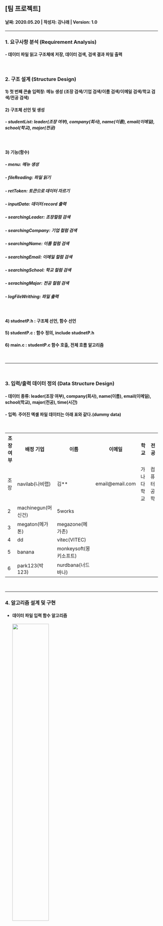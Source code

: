 ## [팀 프로젝트]
<h4>날짜: 2020.05.20 | 작성자: 강나래 | Version: 1.0 </h4>
<hr>
<h3> 1. 요구사항 분석 (Requirement Analysis) </h3>
<h4>- 데이터 파일 읽고 구조체에 저장, 데이터 검색, 검색 결과 파일 출력</h4>
<br>
<h3> 2. 구조 설계 (Structure Design)</h3>
<h4> 1) 첫 번째 콘솔 입력창: 메뉴 생성 (조장 검색/기업 검색/이름 검색/이메일 검색/학교 검색/전공 검색)</h4>

<h4> 2) 구조체 선언 및 생성 </h4>
<h5>- studentList: leader(조장 여부), company(회사), name(이름), email(이메일), school(학교), major(전공)</h5><br>

<h4> 3) 기능(함수) </h4>
<h5>- menu: 메뉴 생성 </h5>
<h5>- fileReading: 파일 읽기 </h5>
<h5>- retToken: 토큰으로 데이터 자르기 </h5>
<h5>- inputData: 데이터 record 출력 </h5>
<h5>- searchingLeader: 조장컬럼 검색 </h5>
<h5>- searchingCompany: 기업 컬럼 검색 </h5>
<h5>- searchingName: 이름 컬럼 검색 </h5>
<h5>- searchingEmail: 이메일 컬럼 검색 </h5>
<h5>- searchingSchool: 학교 컬럼 검색 </h5>
<h5>- serachingMajor: 전공 컬럼 검색 </h5>
<h5>- logFileWrithing: 파일 출력 </h5><br>

<h4> 4) studnetP.h : 구조체 선언, 함수 선언  </h4>
<h4> 5) studentP.c : 함수 정의, include studnetP.h </h4>
<h4> 6) main.c : studentP.c 함수 호출, 전체 흐름 알고리즘 </h4>
<br>
<hr>
<br>
<h3> 3. 입력/출력 데이터 정의 (Data Structure Design) </h3>
<h4> - 데이터 종류: leader(조장 여부), company(회사), name(이름), email(이메일), school(학교), major(전공), time(시간) </h4> 
<h4> - 입력: 주어진 엑셀 파일 데이터는 아래 표와 같다.(dummy data) </h4> 
<br>
<table>
 <tr>
  <th>조장 여부</th>
  <th>배정 기업</th> 
  <th>이름</th>
  <th>이메일</th>
  <th>학교</th>
  <th>전공</th>
  </tr>
 
 <tr>
  <td>조장</td>
  <td>navilab(나비랩)</td>
  <td>김**</td>
  <td>email@email.com</td>
  <td>가나다학교</td>
  <td>컴퓨터공학</td> 
 </tr>
 
 <tr>
  <td>2</td>
  <td>machinegun(머신건)</td>
  <td>5works</td>
  <td></td>
  <td></td>
  <td></td> 
 </tr>
 
 <tr>
  <td>3</td>
  <td>megaton(메가톤)</td>
  <td>megazone(메가존)</td>
  <td></td>
  <td></td>
  <td></td> 
 </tr>
 
 <tr>
  <td>4</td>
  <td>dd</td>
  <td>vitec(VITEC)</td>
  <td></td>
  <td></td>
  <td></td>
 </tr>
 
 <tr>
  <td>5</td>
  <td>banana</td>
  <td>monkeysoft(몽키소프트)</td>
  <td></td>
  <td></td>
  <td></td> 
 </tr>
 
 <tr>
  <td>6</td>
  <td>park123(박123)</td>
  <td>nurdbana(너드바나)</td>
  <td></td>
  <td></td>
  <td></td> 
 </tr>
   </table>

<br>
<hr>
<h3> 4. 알고리즘 설계 및 구현 </h3>
<ul>
  <li>
<h4>데이터 파일 입력 함수 알고리즘</h4>
 </li>
<img src="" width="50%" height="50%">
 <li>
<h4>토큰 함수 알고리즘</h4>
 </li>
<img src="" width="50%" height="50%">
 <li>
<h4>데이터 record 출력 함수 알고리즘</h4>
 </li>
<img src="" width="50%" height="50%">
 <li>
<h4>데이터 검색 함수 알고리즘: 회사명 검색</h4>
 </li>
<img src="" width="50%" height="50%">
 <li>
<h4>데이터 파일 추력 함수 알고리즘</h4>
 </li>
<img src="" width="50%" height="50%">
 </ul>
<br>

<br>
<hr>
<h3> 5. 코딩 및 테스트 (Coding and Test) </h3>
<ul>
 <li>
<h4><a href="https://github.com/ksa-banana/C_Language/tree/master/TeamProject_20200519/version_01">프로젝트</a></h4>
 </li>
 </ul>
